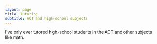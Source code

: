 ```yaml
---
layout: page
title: Tutoring
subtitle: ACT and high-school subjects
---
```


I've only ever tutored high-school students in the ACT and other subjects like math.